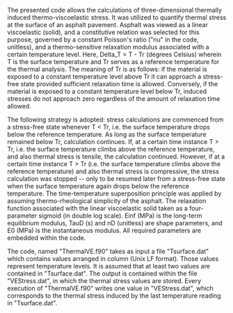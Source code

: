 The presented code allows the calculations of three-dimensional thermally induced thermo-viscoelastic stress. It was utilized to quantify thermal stress at the surface of an asphalt pavement. Asphalt was viewed as a linear viscoelastic (solid), and a constitutive relation was selected for this purpose, governed by a constant Poisson's ratio ("nu" in the code, unitless), and a thermo-sensitive relaxation modulus associated with a certain temperature level. Here, Delta_T = T - Tr (degrees Celsius) wherein T is the surface temperature and Tr serves as a reference temperature for the thermal analysis. The meaning of Tr is as follows: if the material is exposed to a constant temperature level above Tr it can approach a stress-free state provided sufficient relaxation time is allowed. Conversely, if the material is exposed to a constant temperature level below Tr, induced stresses do not approach zero regardless of the amount of relaxation time allowed.

The following strategy is adopted: stress calculations are commenced from a stress-free state whenever T < Tr, i.e. the surface temperature drops below the reference temperature. As long as the surface temperature remained below Tr, calculation continues. If, at a certain time instance T > Tr, i.e. the surface temperature climbs above the reference temperature, and also thermal stress is tensile, the calculation continued. However, if at a certain time instance T > Tr (i.e. the surface temperature climbs above the reference temperature) and also thermal stress is compressive, the stress calculation was stopped -- only to be resumed later from a stress-free state when the surface temperature again drops below the reference temperature. The time-temperature superposition principle was applied by assuming thermo-rheological simplicity of the asphalt. The relaxation function associated with the linear viscoelastic solid taken as a four-parameter sigmoid (in double log scale). Einf (MPa) is the long-term equilibrium modulus, TauD (s) and nD (unitless) are shape parameters, and E0 (MPa) is the instantaneous modulus. All required parameters are embedded within the code.

The code, named "ThermalVE.f90" takes as input a file "Tsurface.dat" which contains values arranged in column (Unix LF format). Those values represent temperature levels. It is assumed that at least two values are contained in "Tsurface.dat". The output is contained within the file "VEStress.dat", in which the thermal stress values are stored. Every execution of "ThermalVE.f90" writes one value in "VEStress.dat", which corresponds to the thermal stress induced by the last temperature reading in "Tsurface.dat".
